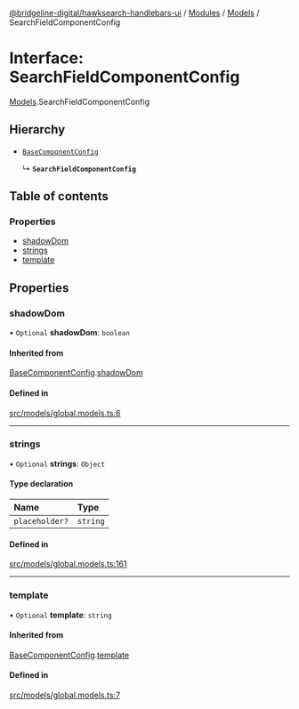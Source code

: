 [@bridgeline-digital/hawksearch-handlebars-ui](../README.md) / [Modules](../modules.md) / [Models](../modules/Models.md) / SearchFieldComponentConfig

# Interface: SearchFieldComponentConfig

[Models](../modules/Models.md).SearchFieldComponentConfig

## Hierarchy

- [`BaseComponentConfig`](Models.BaseComponentConfig.md)

  ↳ **`SearchFieldComponentConfig`**

## Table of contents

### Properties

- [shadowDom](Models.SearchFieldComponentConfig.md#shadowdom)
- [strings](Models.SearchFieldComponentConfig.md#strings)
- [template](Models.SearchFieldComponentConfig.md#template)

## Properties

### shadowDom

• `Optional` **shadowDom**: `boolean`

#### Inherited from

[BaseComponentConfig](Models.BaseComponentConfig.md).[shadowDom](Models.BaseComponentConfig.md#shadowdom)

#### Defined in

[src/models/global.models.ts:6](https://bitbucket.org/bridgelinedigital/frontend-handlebars-ui/src/db3ebfe/src/models/global.models.ts#lines-6)

___

### strings

• `Optional` **strings**: `Object`

#### Type declaration

| Name | Type |
| :------ | :------ |
| `placeholder?` | `string` |

#### Defined in

[src/models/global.models.ts:161](https://bitbucket.org/bridgelinedigital/frontend-handlebars-ui/src/db3ebfe/src/models/global.models.ts#lines-161)

___

### template

• `Optional` **template**: `string`

#### Inherited from

[BaseComponentConfig](Models.BaseComponentConfig.md).[template](Models.BaseComponentConfig.md#template)

#### Defined in

[src/models/global.models.ts:7](https://bitbucket.org/bridgelinedigital/frontend-handlebars-ui/src/db3ebfe/src/models/global.models.ts#lines-7)
